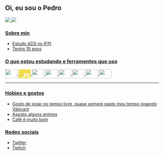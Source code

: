 ## Oi, eu sou o Pedro

<div align="left">
  <a href="https://github.com/Pedro-Baruch">
  <img height="180em" src="https://github-readme-stats.vercel.app/api?username=pedro-baruch&show_icons=true&theme=dark&include_all_commits=true&count_private=true"/>
  <img height="180em" src="https://github-readme-stats.vercel.app/api/top-langs/?username=pedro-baruch&layout=compact&langs_count=7&theme=dark"/> 
</div>

### Sobre min
- Estudo ADS no IFPI
- Tenho 19 anos

### O que estou estudando e ferramentes que uso

<div class="estudando-ferramentas">
   <img align="center" height="30" width="40" src="https://cdn.jsdelivr.net/gh/devicons/devicon/icons/cplusplus/cplusplus-original.svg" />
   <img align="center" height="30" width="40" src="https://raw.githubusercontent.com/devicons/devicon/master/icons/javascript/javascript-plain.svg">
   <img align="center" height="30" width="40" src="https://cdn.jsdelivr.net/gh/devicons/devicon/icons/typescript/typescript-original.svg">
   <img align="center" height="30" width="40" src="https://cdn.jsdelivr.net/gh/devicons/devicon/icons/html5/html5-original.svg">
   <img align="center" height="30" width="40" src="https://cdn.jsdelivr.net/gh/devicons/devicon/icons/css3/css3-original.svg">
   <img align="center" height="30" width="40" src="https://cdn.jsdelivr.net/gh/devicons/devicon/icons/nestjs/nestjs-plain.svg">
   <img align="center" height="30" width="40" src="https://cdn.jsdelivr.net/gh/devicons/devicon/icons/angularjs/angularjs-original.svg"> 
   <img align="center" height="30" width="40" src="https://cdn.jsdelivr.net/gh/devicons/devicon/icons/vscode/vscode-original.svg">
</div><hr>

### Hobies e gostos
- Gosto de jogar no tempo livre, quase sempre gasto meu tempo jogando Valorant
- Assisto alguns animes
- Café é muito bom

### Redes sociais
  - <a href="https://twitter.com/Kurorh">Twitter</a>
  - <a href="https://www.twitch.tv/kurorh">Twitch</a>
